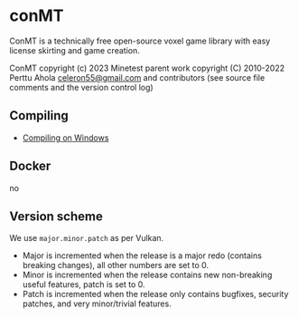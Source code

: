 conMT
=====

ConMT is a technically free open-source voxel game library with easy license skirting and game creation.

ConMT copyright (c) 2023
Minetest parent work copyright (C) 2010-2022 Perttu Ahola <celeron55@gmail.com> and contributors (see source file comments and the version control log)

Compiling
---------

<!-- - [Compiling on GNU/Linux](doc/compiling/linux.md) -->
- [Compiling on Windows](doc/compiling/windows.md)
<!-- - [Compiling on MacOS](doc/compiling/macos.md) -->

Docker
------
no

Version scheme
--------------
We use `major.minor.patch` as per Vulkan.

- Major is incremented when the release is a major redo (contains breaking changes), all other
numbers are set to 0.
- Minor is incremented when the release contains new non-breaking useful features,
patch is set to 0.
- Patch is incremented when the release only contains bugfixes, security patches, and very
minor/trivial features.
